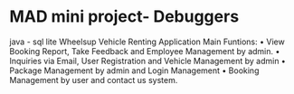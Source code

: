 # MAD mini project- Debuggers
java - sql lite 
Wheelsup Vehicle Renting Application
Main Funtions:
•	View Booking Report, Take Feedback and Employee Management by admin.
•	Inquiries via Email, User Registration and Vehicle Management by admin
•	Package Management by admin and Login Management 
•	Booking Management by user and contact us system.


